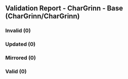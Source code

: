 ## Validation Report - CharGrinn - Base (CharGrinn/CharGrinn)


### Invalid (0)
### Updated (0)
### Mirrored (0)
### Valid (0)
